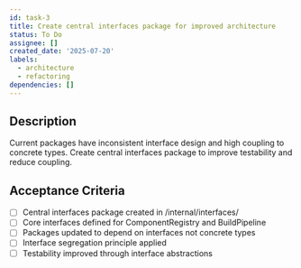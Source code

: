 ```yaml
---
id: task-3
title: Create central interfaces package for improved architecture
status: To Do
assignee: []
created_date: '2025-07-20'
labels:
  - architecture
  - refactoring
dependencies: []
---
```


## Description

Current packages have inconsistent interface design and high coupling to concrete types. Create central interfaces package to improve testability and reduce coupling.

## Acceptance Criteria

- [ ] Central interfaces package created in /internal/interfaces/
- [ ] Core interfaces defined for ComponentRegistry and BuildPipeline
- [ ] Packages updated to depend on interfaces not concrete types
- [ ] Interface segregation principle applied
- [ ] Testability improved through interface abstractions
